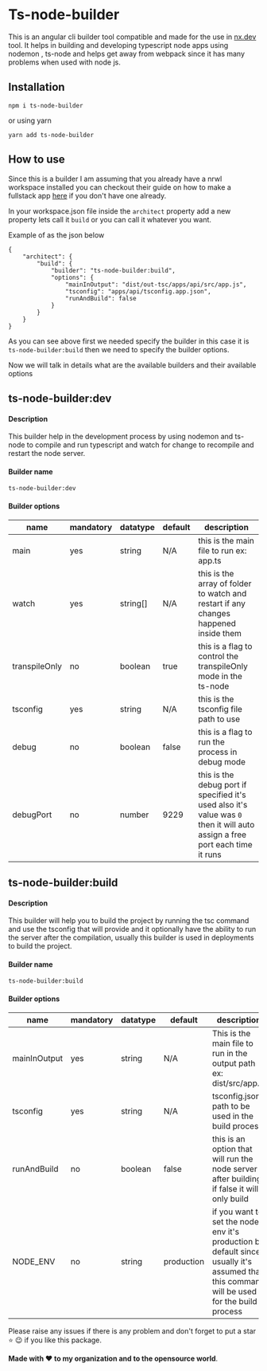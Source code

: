 # Ts-node-builder

This is an angular cli builder tool compatible and made for the use in [nx.dev](https://nx.dev/) tool.
It helps in building and developing typescript node apps using nodemon , ts-node and helps get away from webpack since it has many problems when used with node js.


## Installation

```
npm i ts-node-builder
```

or using yarn

```
yarn add ts-node-builder
```

## How to use

Since this is a builder I am assuming that you already have a nrwl workspace installed you can checkout their guide on how to make a fullstack app [here](https://nx.dev/web/fundamentals/build-full-stack-applications) if you don't have one already.

In your workspace.json file inside the `architect` property add a new property 
lets call it `build` or you can call it whatever you want.

Example of as the json below

```
{
    "architect": {
        "build": {
            "builder": "ts-node-builder:build",
            "options": {
                "mainInOutput": "dist/out-tsc/apps/api/src/app.js",
                "tsconfig": "apps/api/tsconfig.app.json",
                "runAndBuild": false
            }
        }
    }
}
```
As you can see above first we needed specify the builder in this case it is 
`ts-node-builder:build`
then we need to specify the builder options.

Now we will talk in details what are the available builders and their available options

## ts-node-builder:dev

#### Description 
This builder help in the development process by using nodemon and ts-node to 
compile and run typescript and watch for change to recompile and restart the node server.

#### Builder name  
`ts-node-builder:dev`

#### Builder options

| name | mandatory|datatype | default | description
|--|--|--|--|--|
| main | yes |string | N/A |this is the main file to run ex: app.ts |
| watch | yes |string[] | N/A |this is the array of folder to watch and restart if any changes happened inside them |
| transpileOnly | no | boolean | true | this is a flag to control the transpileOnly mode in the ts-node |
| tsconfig | yes | string | N/A | this is the tsconfig file path to use |
| debug | no | boolean | false|this is a flag to run the process in debug mode |
| debugPort | no | number | 9229 |this is the debug port if specified it's used also it's value was `0` then it will auto assign a free port each time it runs|



## ts-node-builder:build

#### Description

This builder will help you to build the project by running the tsc command and use the tsconfig
that will provide and it optionally have the ability to run the server after the compilation, usually 
this builder is used in deployments to build the project.

#### Builder name 

`ts-node-builder:build`

#### Builder options

| name | mandatory|datatype | default | description
|--|--|--|--|--|
|mainInOutput|yes|string|N/A|This is the main file to run in the output path ex: dist/src/app.js |
|tsconfig|yes|string|N/A|tsconfig.json path to be used in the build process|
|runAndBuild|no|boolean|false|this is an option that will run the node server after building if false it will only build|
|NODE_ENV|no|string|production|if you want to set the node env it's production by default since usually it's assumed that this command will be used for the build process|


Please raise any issues if there is any problem and don't forget to put a star :star: :wink: if you like this package.

**Made with :heart: to my organization and to the opensource world**.
